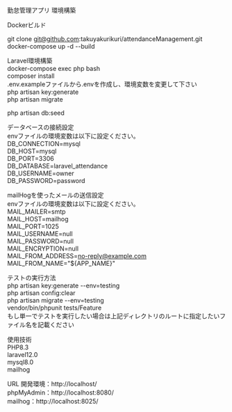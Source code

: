 勤怠管理アプリ 環境構築  

Dockerビルド  

git clone git@github.com:takuyakurikuri/attendanceManagement.git  
docker-compose up -d --build  
<!-- MySQLは、OSによって起動しない場合があるのでそれぞれのPCに合わせて docker-compose.ymlファイルを編集して下さい。 -->

Laravel環境構築  
docker-compose exec php bash  
composer install  
.env.exampleファイルから.envを作成し、環境変数を変更して下さい  
php artisan key:generate  
php artisan migrate  
<!-- php artisan storage:link   -->
php artisan db:seed  

データベースの接続設定  
envファイルの環境変数は以下に設定ください。  
DB_CONNECTION=mysql  
DB_HOST=mysql  
DB_PORT=3306  
DB_DATABASE=laravel_attendance  
DB_USERNAME=owner  
DB_PASSWORD=password  

mailHogを使ったメールの送信設定  
envファイルの環境変数は以下に設定ください。  
MAIL_MAILER=smtp  
MAIL_HOST=mailhog  
MAIL_PORT=1025  
MAIL_USERNAME=null  
MAIL_PASSWORD=null  
MAIL_ENCRYPTION=null  
MAIL_FROM_ADDRESS=no-reply@example.com  
MAIL_FROM_NAME="${APP_NAME}"  

テストの実行方法  
php artisan key:generate --env=testing  
php artisan config:clear  
php artisan migrate --env=testing  
vendor/bin/phpunit tests/Feature  
もし単一でテストを実行したい場合は上記ディレクトリのルートに指定したいファイル名を記載ください  

使用技術  
PHP8.3  
laravel12.0  
mysql8.0  
mailhog  

URL 開発環境：http://localhost/  
phpMyAdmin：http://localhost:8080/  
mailhog：http://localhost:8025/  

